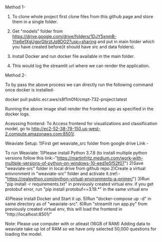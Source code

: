 Method 1-

1) To clone whole project first clone files from this github page and store them in a single folder.

2) Get "models" folder from https://drive.google.com/drive/folders/1DJY5xnmB-Ytp6e1XgUgprGbrztJq9DO2?usp=sharing and put in main folder which you have created before(it should have src and data folders).

3) Install Docker and run docker file available in the main folder.


4) This would log the streamlit url where we can render the application.

Method 2-

To by pass the above process we can directly run the following command once docker is installed-

docker pull public.ecr.aws/s8f1m0f4/cmpt-732-project:latest

Running the above image shall render the frontend app as specified in the docker logs.


Acesssing frontend:
To Access frontend for visualizations and classification model, go to http://ec2-52-38-79-150.us-west-2.compute.amazonaws.com:8501/.



Weaviate Setup:
1)First get weaviate_src folder from google drive Link - 

To run Weaviate:
1)Please install Python 3.7.8 (to install multiple python versions follow this link:-"https://martinfritz.medium.com/work-with-multiple-versions-of-python-on-windows-10-eed1e5f52f07")
2)Save "weaviate-src" folder in local drive from github repo
2)Create a virtual enivronment in "weaviate-src" folder and activate it.(ref:-"https://realpython.com/python-virtual-environments-a-primer/")
3)Run "pip install -r requirements.txt" in previously created virtual env.
if you get protobuf error, run "pip install protobuf==3.19.*" in the same virtual env

4)Please install Docker and Start it up.
5)Run "docker-compose up -d" in same directory as of "weaviate-src".
6)Run "streamlit run app.py" from previously created virtual env, this will load the frontend in "http://localhost:8501/"

Note:
Please use computer with or atleast (16GB of RAM)
Adding data to weaviate take up lot of RAM so we have only selected 50,000 questions for loading the model.
